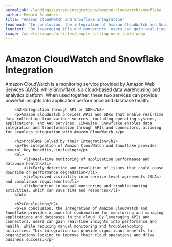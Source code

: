 ```yaml
---
permalink: /landings/system-integrations/amazon-cloudwatch/snowflake
author: Edward Saunders
title: "Amazon CloudWatch and Snowflake Integration"
leadhead: "In conclusion, the integration of Amazon CloudWatch and Snowflake provides a powerful combination for monitoring and managing applications and databases in the cloud"
leadtext: "By leveraging APIs and connectors, users can gain real-time insights into performance and health, while reducing manual monitoring and troubleshooting activities. This integration can provide significant benefits for organizations looking to improve their cloud operations and drive business success."
image: /assets/images/articles/people-sitting-near-table.webp
---
```

<div class="arttext">		<h1>Amazon CloudWatch and Snowflake Integration</h1>
		<p>Amazon CloudWatch is a monitoring service provided by Amazon Web Services (AWS), while Snowflake is a cloud-based data warehousing and analytics platform. When used together, these two services can provide powerful insights into application performance and database health.</p>
		
		<h2>Integration through API or SDK</h2>
		<p>Amazon CloudWatch provides APIs and SDKs that enable real-time data collection from various sources, including operating systems, applications, and AWS services. Likewise, Snowflake enables data integration and transformation through APIs and connectors, allowing for seamless integration with Amazon CloudWatch.</p>
		
		<h2>Problems Solved by their Integration</h2>
		<p>The integration of Amazon CloudWatch and Snowflake provides several key benefits, including:</p>
		<ul>
			<li>Real-time monitoring of application performance and database health</li>
			<li>Early detection and resolution of issues that could cause downtime or performance degradation</li>
			<li>Improved visibility into service-level agreements (SLAs) and compliance requirements</li>
			<li>Reduction in manual monitoring and troubleshooting activities, which can save time and resources</li>
		</ul>
		
		<h2>Conclusion</h2>
		<p>In conclusion, the integration of Amazon CloudWatch and Snowflake provides a powerful combination for monitoring and managing applications and databases in the cloud. By leveraging APIs and connectors, users can gain real-time insights into performance and health, while reducing manual monitoring and troubleshooting activities. This integration can provide significant benefits for organizations looking to improve their cloud operations and drive business success.</p>
</div>